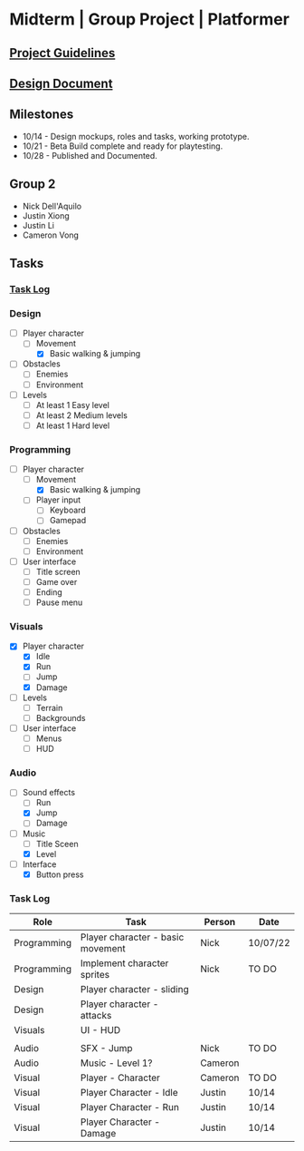 # Midterm | Group Project | Platformer

## [Project Guidelines](/Project%20Guidelines.md)

## [Design Document](/Design-Document.md)

## Milestones
- 10/14 - Design mockups, roles and tasks, working prototype.
- 10/21 - Beta Build complete and ready for playtesting.
- 10/28 - Published and Documented.

## Group 2
- Nick Dell'Aquilo 
- Justin Xiong 
- Justin Li
- Cameron Vong

## Tasks

### [Task Log](https://github.com/nickdellaquilo/Midterm-Platformer/tree/main#task-log-1)

### Design
- [ ] Player character
  - [ ] Movement
    - [x] Basic walking & jumping
- [ ] Obstacles
  - [ ] Enemies
  - [ ] Environment
- [ ] Levels
  - [ ] At least 1 Easy level
  - [ ] At least 2 Medium levels
  - [ ] At least 1 Hard level

### Programming
- [ ] Player character
  - [ ] Movement
    - [x] Basic walking & jumping
  - [ ] Player input
    - [ ] Keyboard
    - [ ] Gamepad
- [ ] Obstacles
  - [ ] Enemies
  - [ ] Environment
- [ ] User interface
  - [ ] Title screen
  - [ ] Game over
  - [ ] Ending
  - [ ] Pause menu

### Visuals
- [x] Player character
  - [x] Idle
  - [x] Run
  - [ ] Jump
  - [x] Damage
- [ ] Levels
  - [ ] Terrain
  - [ ] Backgrounds
- [ ] User interface
  - [ ] Menus
  - [ ] HUD

### Audio
- [ ] Sound effects
  - [ ] Run
  - [x] Jump
  - [ ] Damage
- [ ] Music
  - [ ] Title Sceen
  - [x] Level
- [ ] Interface
  - [x] Button press

### Task Log

| **Role** | **Task** | **Person** | **Date** |
| -------- | -------- | ---------- | -------- |
| Programming | Player character - basic movement | Nick | 10/07/22 |
| Programming | Implement character sprites | Nick | TO DO |
| Design | Player character - sliding | |  |
| Design | Player character - attacks |  |  |
| Visuals | UI - HUD |  |  |
|  |  |  |  |
| Audio | SFX - Jump | Nick | TO DO |
| Audio | Music - Level 1? | Cameron |  |
| Visual | Player - Character | Cameron | TO DO |
| Visual | Player Character - Idle | Justin | 10/14 |
| Visual | Player Character - Run | Justin | 10/14 |
| Visual | Player Character - Damage | Justin | 10/14 |
